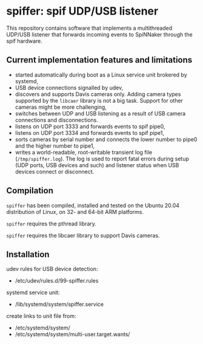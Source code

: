 spiffer: spif UDP/USB listener
===============================

This repository contains software that implements a multithreaded UDP/USB listener that forwards incoming events to SpiNNaker through the spif hardware.


Current implementation features and limitations
-----------------------------------------------

- started automatically during boot as a Linux service unit brokered by systemd,
- USB device connections signalled by udev,
- discovers and supports Davis cameras only. Adding camera types supported by the `libcaer` library is not a big task. Support for other cameras might be more challenging,
- switches between UDP and USB listening as a result of USB camera connections and disconnections.
- listens on UDP port 3333 and forwards events to spif pipe0,
- listens on UDP port 3334 and forwards events to spif pipe1,
- sorts cameras by serial number and connects the lower number to pipe0 and the higher number to pipe1,
- writes a world-readable, root-writable transient log file (`/tmp/spiffer.log`). The log is used to report fatal errors during setup (UDP ports, USB devices and such) and listener status when USB devices connect or disconnect. 


Compilation
-----------

`spiffer` has been compiled, installed and tested on the Ubuntu 20.04 distribution of Linux, on 32- and 64-bit ARM platforms.

`spiffer` requires the pthread library.

`spiffer` requires the libcaer library to support Davis cameras.


Installation
------------

udev rules for USB device detection:
- /etc/udev/rules.d/99-spiffer.rules

systemd service unit:
- /lib/systemd/system/spiffer.service

create links to unit file from:
- /etc/systemd/system/
- /etc/systemd/system/multi-user.target.wants/
